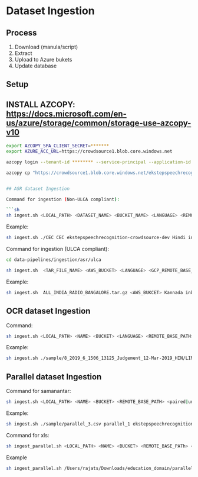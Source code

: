 # Dataset Ingestion

## Process

1. Download (manula/script)
2. Extract
3. Upload to Azure bukets
4. Update database

## Setup

## INSTALL AZCOPY: https://docs.microsoft.com/en-us/azure/storage/common/storage-use-azcopy-v10

```sh
export AZCOPY_SPA_CLIENT_SECRET=*******
export AZURE_ACC_URL=https://crowdsource1.blob.core.windows.net

azcopy login --tenant-id ******** --service-principal --application-id *******

azcopy cp "https://crowdsource1.blob.core.windows.net/ekstepspeechrecognition-crowdsource/" "https://crowdsource1.blob.core.windows.net/ekstepspeechrecognition-crowdsource-dev/" --recursive


## ASR dataset Ingestion

Command for ingestion (Non-ULCA compliant):

```sh
sh ingest.sh <LOCAL_PATH> <DATASET_NAME> <BUCKET_NAME> <LANGUAGE> <REMOTE_BASE_PATH> <paired|unpaired> <CONNECTION_URL>
 ```

Example:

```sh
sh ingest.sh ./CEC CEC ekstepspeechrecognition-crowdsource-dev Hindi inbound/asr paired postgres://username:password@host:port/dbname
```

Command for ingestion (ULCA compliant):

```sh
cd data-pipelines/ingestion/asr/ulca
```

```sh
sh ingest.sh  <TAR_FILE_NAME> <AWS_BUCKET> <LANGUAGE> <GCP_REMOTE_BASE_PATH> paired $db_url $ulca_dataset_path
```

Example:

```sh
sh ingest.sh  ALL_INDIA_RADIO_BANGALORE.tar.gz <AWS_BUKCET> Kannada inbound/asr paired $db_url gs://<GCP_BUCKET>/data/audiotospeech/integration/publish/kannada
```

## OCR dataset Ingestion

Command:

```sh
sh ingest.sh <LOCAL_PATH> <NAME> <BUCKET> <LANGUAGE> <REMOTE_BASE_PATH> <paired|unpaired> <CONNECTION_URL>
```

Example:

```sh
sh ingest.sh ./sample/8_2019_6_1506_13125_Judgement_12-Mar-2019_HIN/LINE 8_2019_6_1506_13125_Judgement_12-Mar-2019_HIN ekstepspeechrecognition-crowdsource-dev Hindi inbound/ocr unpaired postgres://username:password@host:port/dbname
```

## Parallel dataset Ingestion

Command for samanantar:

```sh
sh ingest.sh <LOCAL_PATH> <NAME> <BUCKET> <REMOTE_BASE_PATH> <paired|unpaired> <CONNECTION_URL> <PAIRS>
```

Example:

```sh
sh ingest.sh ./sample/parallel_3.csv parallel_1 ekstepspeechrecognition-crowdsource-dev inbound/parallel paired postgres://username:password@host:port/dbname '{"English-Malayalam":"1-10","English-Hindi":"1-10"}'
```

Command for xls:

```sh
sh ingest_parallel.sh <LOCAL_PATH> <NAME> <BUCKET> <REMOTE_BASE_PATh> <paired|unpaired> <CONNECTION_URL> <pair> <profanity_check_required> <format:xlsx|csv>

```
Example
```sh
sh ingest_parallel.sh /Users/rajats/Downloads/education_domain/parallel/xlsx/parallel_en_pa.xlsx en_pa_edu $bucket inbound/parallel paired $db_url 'English:Punjabi' 'false' 'xlsx'
```
